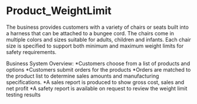 # Product_WeightLimit

The business provides customers with a variety of chairs or seats built into a
harness that can be attached to a bungee cord. The chairs come in multiple
colors and sizes suitable for adults, children and infants.   Each chair size
is specified to support both minimum and maximum weight limits for safety
requirements.

Business System Overview:
*Customers choose from a list of products and options
*Customers submit orders for the products
*Orders are matched to the product list to determine sales amounts and manufacturing specifications.
*A sales report is produced to show gross cost, sales and net profit
*A safety report is available on request to review the weight limit testing results
